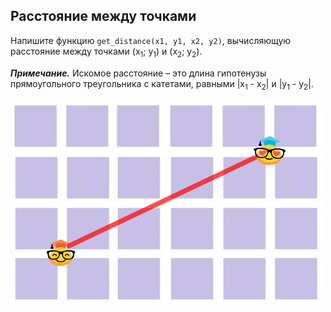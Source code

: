 ## Расстояние между точками

Напишите функцию <code>get_distance(x1, y1, x2, y2)</code>, вычисляющую расстояние между точками (x<sub>1</sub>; y<sub>1</sub>)
и (x<sub>2</sub>; y<sub>2</sub>).

***Примечание.*** Искомое расстояние – это длина гипотенузы прямоугольного треугольника с катетами,
равными |x<sub>1</sub> - x<sub>2</sub>| и |y<sub>1</sub> - y<sub>2</sub>|.

<img src="/img/problem6.3.1.png" alt="Расстояние между точками" width="500">